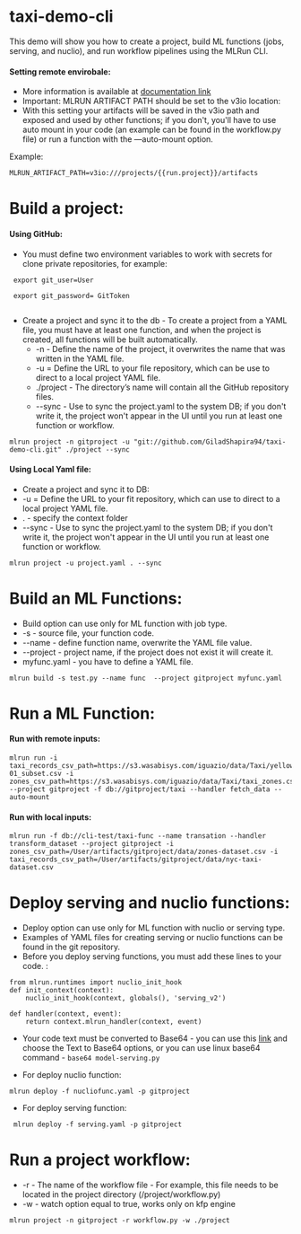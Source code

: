 # taxi-demo-cli

This demo will show you how to create a project, build ML functions (jobs, serving, and nuclio), and run workflow pipelines using the MLRun CLI.

#### Setting remote envirobale:
* More information is available at [documentation link](https://docs.mlrun.org/en/latest/howto/remote.html?highlight=working%20from%20remote)
* Important: MLRUN ARTIFACT PATH should be set to the v3io location:
 * With this setting your artifacts will be saved in the v3io path and exposed and used by other functions; if you don't, you'll have to use auto mount in your code (an example can be found in the workflow.py file) or run a function with the —auto-mount option.
  
 Example:
 ````
 MLRUN_ARTIFACT_PATH=v3io:///projects/{{run.project}}/artifacts
 ````

# Build a project:

#### Using GitHub:
* You must define two environment variables to work with secrets for clone private repositories, for example:
````
 export git_user=User
````
````
 export git_password= GitToken
 
````
* Create a project and sync it to the db - To create a project from a YAML file, you must have at least one function, and when the project is created, all functions will be built automatically.
  * -n - Define the name of the project, it overwrites the name that was written in the YAML file.
  * -u = Define the URL to your file repository, which can be use to direct to a local project YAML file.
  * ./project - The directory’s name will contain all the GitHub repository files.
  * --sync - Use to sync the project.yaml to the system DB; if you don't write it, the project won't appear in the UI until you run at least one function or workflow.

````
mlrun project -n gitproject -u "git://github.com/GiladShapira94/taxi-demo-cli.git" ./project --sync
````
#### Using Local Yaml file:

* Create a project and sync it to DB:
 * -u = Define the URL to your fit repository, which can use to direct to a local project YAML file.
 * . - specify the context folder 
 * --sync - Use to sync the project.yaml to the system DB; if you don't write it, the project won't appear in the UI until you run at least one function or workflow.
````
mlrun project -u project.yaml . --sync
````
# Build an ML Functions:
  * Build option can use only for ML function with job type.
  * -s - source file, your function code.
  * --name - define function name, overwrite the YAML file value.
  * --project - project name, if the project does not exist it will create it.
  * myfunc.yaml - you have to define a YAML file.
````
mlrun build -s test.py --name func  --project gitproject myfunc.yaml
````

# Run a ML Function:
#### Run with remote inputs:
````
mlrun run -i taxi_records_csv_path=https://s3.wasabisys.com/iguazio/data/Taxi/yellow_tripdata_2019-01_subset.csv -i zones_csv_path=https://s3.wasabisys.com/iguazio/data/Taxi/taxi_zones.csv  --project gitproject -f db://gitproject/taxi --handler fetch_data --auto-mount
````
#### Run with local inputs:
````
mlrun run -f db://cli-test/taxi-func --name transation --handler transform_dataset --project gitproject -i zones_csv_path=/User/artifacts/gitproject/data/zones-dataset.csv -i taxi_records_csv_path=/User/artifacts/gitproject/data/nyc-taxi-dataset.csv
````
# Deploy serving and nuclio functions:
* Deploy option can use only for ML function with nuclio or serving type.
* Examples of YAML files for creating serving or nuclio functions can be found in the git repository.
 * Before you deploy serving functions, you must add these lines to your code. :
 ````
 from mlrun.runtimes import nuclio_init_hook
 def init_context(context):
     nuclio_init_hook(context, globals(), 'serving_v2')

 def handler(context, event):
     return context.mlrun_handler(context, event)
 ````
 * Your code text must be converted to Base64 - you can use this [link](https://md5decrypt.net/en/Conversion-tools) and choose the Text to Base64 options, or you can use linux base64 command - `base64 model-serving.py`

 * For deploy nuclio function:
````
mlrun deploy -f nucliofunc.yaml -p gitproject
````
 * For deploy serving function:
````
 mlrun deploy -f serving.yaml -p gitproject
````

# Run a project workflow:
  * -r - The name of the workflow file - For example, this file needs to be located in the project directory (/project/workflow.py)
  * -w - watch option equal to true, works only on kfp engine

````
mlrun project -n gitproject -r workflow.py -w ./project
````



